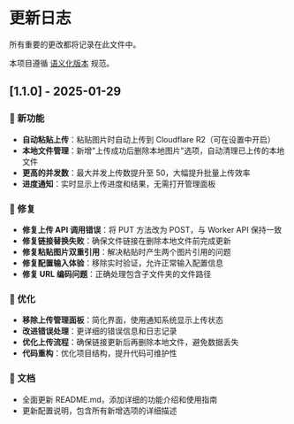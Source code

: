 # 更新日志

所有重要的更改都将记录在此文件中。

本项目遵循 [语义化版本](https://semver.org/lang/zh-CN/) 规范。

## [1.1.0] - 2025-01-29

### 🎉 新功能
- **自动粘贴上传**：粘贴图片时自动上传到 Cloudflare R2（可在设置中开启）
- **本地文件管理**：新增"上传成功后删除本地图片"选项，自动清理已上传的本地文件
- **更高的并发数**：最大并发上传数提升至 50，大幅提升批量上传效率
- **进度通知**：实时显示上传进度和结果，无需打开管理面板

### 🐛 修复
- **修复上传 API 调用错误**：将 PUT 方法改为 POST，与 Worker API 保持一致
- **修复链接替换失败**：确保文件链接在删除本地文件前完成更新
- **修复粘贴图片双重引用**：解决粘贴时产生两个图片引用的问题
- **修复配置输入体验**：移除实时验证，允许正常输入配置信息
- **修复 URL 编码问题**：正确处理包含子文件夹的文件路径

### 🔧 优化
- **移除上传管理面板**：简化界面，使用通知系统显示上传状态
- **改进错误处理**：更详细的错误信息和日志记录
- **优化上传流程**：确保链接更新后再删除本地文件，避免数据丢失
- **代码重构**：优化项目结构，提升代码可维护性

### 📝 文档
- 全面更新 README.md，添加详细的功能介绍和使用指南
- 更新配置说明，包含所有新增选项的详细描述
